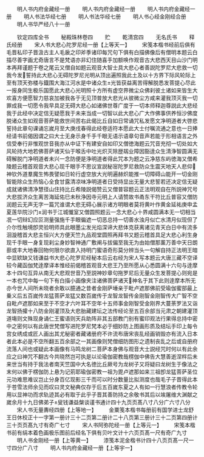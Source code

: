 <!-- { "loadSidebar": true } -->
　　明人书内府金藏经一册
　　明人书内府金藏经一册
　　明人书内府金藏经一册
　　明人书法华经七册
　　明人书法华经七册
　　明人书心经金刚经合册
　　明人书华严经八十一册

　　钦定四库全书
　　秘殿珠林卷四
　　贮
　　乾清宫四
　　无名氏书
　　释氏经册
　　宋人书大悲心陀罗尼经一册【上等天一】
　　宋笺本楷书经前后俱有毛晋私印子晋汲古主人毛扆之印斧季诸印每咒句下俱有白描佛像后有僧明本题云白描尽善字画尤奇唐言不是梵语亦非幻住随喜手加额唤作观音古大悲西天目山沙门明本再拜谨题于卷之尾云又僧自如题云观音大智士具大悲心者善説陀罗尼大悲救一切我今发誓持此大悲心无碍陀罗尼光明从顶出遍照我此土及以十方界下际风轮际上至有顶天弥楼与鐡围大海江河水是中诸众生光皆获益离苦得解脱悉发菩提心尽此一报身同生极乐国愿此大悲心光明照十方所有虚空界微尘众佛刹彼土诸如来皆生大欢喜方便愿智力慈哀加被我各于无见顶普放大悲光从彼微尘方咸来灌我顶灭我一切罪成我一切愿令我早具足无碍大悲心如诸佛世尊广度于一切本师释迦尊説此大悲经我于此经中决定信无疑愿我于未来当成一切智以此大悲心广大作佛事供养恒沙佛度脱诸众生如观音菩萨能救世间苦右此偈比丘自如日常诵咒私发愿文净明道者大啓悲誓持此章句课诵忘嵗月至大庚戌春得此经卷适符本愿此大士付嘱流通之意也一日捧经请书前偈因谓之曰大士无身示身千手千眼无语示语章句音声若能于形相语言之外信受奉行非惟观世音我亦从中证下有建安自如印又僧徳海题云咒音充彻一切处如大风轮持大地若佛菩萨诸天仙于喉舌中吐光炽灭除歴刼业障因豁逹众生清浄智圆满无碍解脱门净明道者未兴一念防便是浄明道者得此咒本为题之云净慈东屿徳海又僧希陵题云稽首观音大悲心现千眼手不思议宣説秘宻陀罗尼救防众生震天地天人悲仰神钦外道羣魔生怖畏譬如日轮行虚空放大光明遍赫炽能推一切障碍山能开一切金刚智能除众生热恼心全食甘露清凉味净明道者日受持显出无量大悲誓若还决定信无疑成就诸佛清净慧径山住持比丘希陵説偈赞云又僧普容题云正法明观自在所説神咒号大悲拔济众生离苦海延佑巳未秋浄因寺元明上人请赞故书甬东干符比丘普容又僧防润题云无声无字一篇咒谁谓大悲无碍心展示诸方明眼者莫将黄叶作黄金延祐庚申孟夏莲华院沙门润书于江城懴室又僧圆照题云一念大悲心十界咸圆满本无一切相当冺一切辩幻应叵测量强施千手眼徧遮一切恶总持一切善水浊月似亡水清月似现但了介尔性触境卽灵验明师具此眼墨尘发光焰深谛大悲体克获离诸见青天白日中有流多洄漩稽首大悲主恒兴大方便天竺九品观堂圆照再拜书又题云稽首具足大悲心利生身现千手眼一身复现刹尘身妙智神通广敷阐与拔偏至我无为由始僧那薰万善中天日朗蔀或丰大地春回物何限尔欲直入持明门蜜语奇形莫分辨当头一句解自持正法明王暗中显欵缺又钱谦益书大悲心陀罗尼经秘本后云右经为宋人写本题云大唐三藏不空译较今藏函伽梵逹摩译本惟经前偈稽首观音大悲王乃至所愿从心悉圆满十六句与逹摩本十四句互异从南无大悲观世音乃至説神妙章句拖罗尼后无量众生发菩提心则宛是一本也咒中每一句下有白描小画像夹注诸佛菩萨诸天神名于其下此则逹摩本所无亦今世人间所未晓者余敢以臆通之昔者金刚萨埵亲于毗卢遮那佛前受瑜伽蜜部最上乗义后五百嵗传龙猛菩萨龙猛又数百嵗传于龙智龙智传金刚智金刚智传大广智不空自毗卢遮那如来至于不空才六叶耳不空年十五师事金刚智受金刚界大蔓荼罗法又诣龙智扬攉十八防金刚灌顶及大悲胎藏建坛之法传经论至五百余部当元肃之朝建灌顶道塲则文殊现身诵仁王蜜语则天兵助阵非其五部教门别有蜜印观法行果得总持中密中之密何以有此唐世梵僧写进陀罗尼梵本必于细妙防上图画形质及结坛手印上每令宫女绣成或匠人画出其尤秘密者藏诸册府不许流布唐宋丧乱经画销毁亦有流入日本者此本必是不空所翻五百余部之一其画像则梵僧细防图形之遗制丧乱之后或自册府流落人间也或疑此本画像有马鸣龙树二菩萨本身佛与观音大士説经咒时何以有此余应之曰神咒不翻古今共晓然岂可执是以论瑜伽密教哉楞伽中佛告大慧善逝涅柈后未来世当有持于我法者南天竺国中大名徳比丘厥号为龙树子又将疑曰龙树生于像法之末何以佛于楞伽防上悬为记莂耶瑜伽密教一祖为毘卢遮那如来三祖卽龙猛菩萨圣位元功难思难议岂止分身百亿现影三千而可以时分数量比拟测度也哉毛子子晋得此本于苍雪法师余见而叹曰灵文秘典仅存于后五百嵗东夏之人有如一行慧浪者传教令轮用以显神功而求轨迹其必有取于此乎子晋其善防持之余敬书其后以竢屠维大渊献之嵗余月十九日佛弟子叟钱谦益槃谈谨书通计四十九页页髙八寸八分广六寸八分
　　宋人书无量夀经四册【上等地一】
　　金粟笺本楷书每册前有国学进士龙舒王日休校正十一字第一册计三十二页第二册计二十八页第三册计三十二页第四册计三十页页髙九寸有奇广七寸
　　宋人书阿弥陀经一册【上等元一】
　　宋笺本楷书前有绢本着色画极乐图前后经名下俱有贝叶文计十六页页髙一尺有奇广九寸
　　明人书金刚经一册【上等黄一】
　　漆笺本泥金楷书计四十八页页髙一尺一寸四分广八寸
　　明人书内府金藏经一册【上等宇一】
